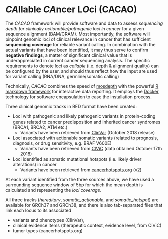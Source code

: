 # *CA*llable *CA*ncer L*O*ci (CACAO)

The *CACAO* framework will provide software and data to assess *sequencing depth for clinically actionable/pathogenic loci in cancer* for a given sequence alignment (BAM/CRAM). Most importantly, the software will pinpoint genomic loci of clinical relevance in cancer that has sufficient **sequencing coverage** for reliable variant calling. In combination with the actual variants that have been identified, it may thus serve to confirm **negative findings**, a matter of significant clinical value that is underappreciated in current cancer sequencing analysis. The specific requirements to denote loci as *callable* (i.e. depth & alignment quality) can be configured by the user, and should thus reflect how the input are used for variant calling (RNA/DNA, germline/somatic calling)

Technically, *CACAO* combines the speed of [mosdepth](https://github.com/brentp/mosdepth) with the powerful [R markdown framework](https://rmarkdown.rstudio.com/) for interactive data reporting. It employs the [Docker](https://www.docker.com) technology for software encapsulation to ease the installation process.

Three clinical genomic tracks in BED format have been created:

* Loci with pathogenic and likely pathogenic variants in protein-coding genes related to cancer predisposition and inherited cancer syndromes (BRCA1, BRCA2, ATM etc.)
	* Variants have been retrieved from [ClinVar](https://www.ncbi.nlm.nih.gov/clinvar) (October 2018 release)
* Loci associated with actionable somatic variants (related to prognosis, diagnosis, or drug sensitivity, e.g. BRAF V600E)
	* Variants have been retrieved from [CIViC](https://civicdb.org) (data obtained October 17th 2018)
* Loci identified as somatic mutational hotspots (i.e. likely driver alterations) in cancer
	* Variants have been retrieved from [cancerhotspots.org](https://www.cancerhotspots.org) (v2)

At each variant identified from the three sources above, we have used a surrounding sequence window of 5bp for which the mean depth is calculated and representing the *loci coverage*.

All three tracks (*hereditary*, *somatic_actionable*, and *somatic_hotspot*) are available for GRCh37 and GRCh38, and there is also tab-separated files that link each locus to its associated
   * variants and phenotypes (ClinVar),
   * clinical evidence items (therapeutic context, evidence level, from CIViC)
   * tumor types (cancerhotspots.org)
